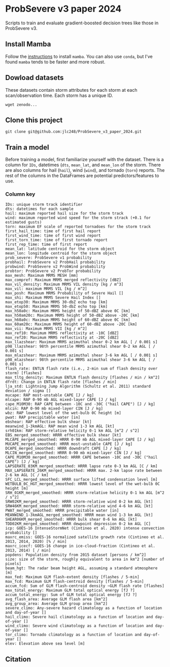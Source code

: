 # ProbSevere v3 paper 2024
Scripts to train and evaluate gradient-boosted decision trees like those in ProbSevere v3. 

## Install Mamba
Follow the [instructions](https://mamba.readthedocs.io/en/latest/installation/mamba-installation.html) to install `mamba`. You can also use `conda`, but I've found `mamba` tends to be faster and more robust.

## Dowload datasets
These datasets contain storm attributes for each storm at each scan/observation time. Each storm has a unique ID.
```
wget zenodo...
```

## Clone this project
`git clone git@github.com:jlc248/ProbSevere_v3_paper_2024.git`

## Train a model
Before training a model, first familiarize yourself with the dataset. There is a column for `IDs`, datetimes (`dts`, `mean_lat`, and `mean_lon` of the storm. There are also columns for hail (`hail`), wind (`wind`), and tornado (`torn`) reports. The rest of the columns in the DataFrames are potential predictors/features to use.

### Column key
```
IDs: unique storm track identifier
dts: datetimes for each sample
hail: maximum reported hail size for the storm track
wind: maximum reported wind speed for the storm strack (+0.1 for estimated gusts)
torn: maximum EF scale of reported tornadoes for the storm track
first_hail_time: time of first hail report
first_wind_time: time of first wind report
first_torn_time: time of first tornado report
first_rep_time: time of first report
mean_lat: latitude centroid for the storm object
mean_lon: longitude centroid for the storm object
prob_severe: ProbSevere v1 probability
probhail: ProbSevere v2 ProbHail probability
probwind: ProbSevere v2 ProbWind probability
probtor: ProbSevere v2 ProbTor probability
max_mesh: Maximum MRMS MESH [mm]
max_compref: Maximum MRMS merged reflectivity [dBZ]
max_vil_density: Maximum MRMS VIL density [kg / m^3]
max_vil: maximum MRMS VIL [kg / m^2]
max_posh: Maximum MRMS Probability of Severe Hail []
max_shi: Maximum MRMS Severe Hail Index []
max_etop30: Maximum MRMS 30-dbZ echo top [km]
max_etop50: Maximum MRMS 50-dbZ echo top [km]
max_h50a0c: Maximum MRMS height of 50-dBZ above 0C [km]
max_h50am20c: Maximum MRMS height of 50-dBZ above -20C [km]
max_h60a0c: Maximum MRMS height of 60-dBZ above 0C [km]
max_60am20c: Maximum MRMS height of 60-dBZ above -20C [km]
max_vii: Maximum MRMS VII [kg / m^2]
max_ref10: Maximum MRMS reflectivity at -10C [dBZ]
max_ref20: Maximum MRMS reflectivity at -20C [dBZ]
max_llazshear: Maximum MRMS azimuthal shear 0-2 km AGL [ / 0.001 s]
p98_llazshear: 98th percentile MRMS azimuthal shear 0-2 km AGL [ / 0.001 s]
max_mlazshear: Maximum MRMS azimuthal shear 3-6 km AGL [ / 0.001 s]
p98_mlazshear: 98th percentile MRMS azimuthal shear 3-6 km AGL [ / 0.001 s]
flash_rate: ENTLN flash rate (i.e., 2-min sum of flash density over storm) [flashes]
max_tltg_density: Maximum ENTLN flash density [flashes / min / km^2]
dfrdt: Change in ENTLN flash rate [flashes / min]
lja_std: Lightning Jump Algorithm (Schultz et al. 2011) standard deviation / sigma []
mucape: RAP most-unstable CAPE [J / kg]
mlcape: RAP 0-90 mb AGL mixed-layer CAPE [J / kg]
cape_M10M30: RAP CAPE between -10C and -30C ("hail CAPE") [J / kg]
mlcin: RAP 0-90 mb mixed-layer CIN [J / kg]
wbz: RAP lowest level of the wet-bulb 0C height [m]
pwat: RAP precipitable water [in]
ebshear: RAP effective bulk shear [kt]
meanwind_1-3kmAGL: RAP mean wind 1-3 km AGL [kt]
srh01km: RAP storm-relative helicity 0-1 km AGL [m^2 / s^2]
EBS_merged_smoothed: HRRR effective bulk shear [kt]
MLCAPE_merged_smoothed: HRRR 0-90 mb AGL mixed-layer CAPE [J / kg]
MUCAPE_merged_smoothed: HRRR most-unstable CAPE [J / kg]
DCAPE_merged_smoothed: HRRR downdraft CAPE [J / kg]
MLCIN_merged_smoothed: HRRR 0-90 mb mixed-layer CIN [J / kg]
CAPE_M10M30_merged_smoothed: HRRR CAPE between -10C and -30C ("hail CAPE") [J / kg]
LAPSERATE_03KM_merged_smoothed: HRRR lapse rate 0-3 km AGL [C / km]
MAX_LAPSERATE_26KM_merged_smoothed: HRRR max. 2-km lapse rate between 2-6 km AGL [C / km]
SFC_LCL_merged_smoothed: HRRR surface lifted condensation level [m]
WETBULB_0C_HGT_merged_smoothed: HRRR lowest level of the wet-bulb 0C height [m]
SRH_01KM_merged_smoothed: HRRR storm-relative helicity 0-1 km AGL [m^2 / s^2]
SRW02KM_merged_smoothed: HRRR storm-relative wind 0-2 km AGL [kt]
SRW46KM_merged_smoothed: HRRR storm-relative wind 4-6 km AGL [kt]
PWAT_merged_smoothed: HRRR precipitable water [in]
MEANWIND_1-3kmAGL_merged_smoothed: HRRR mean wind 1-3 km AGL [kt]
SHEAR06KM_merged_smoothed: HRRR bulk shear 0-6 km AGL [kt]
TDD02KM_merged_smoothed: HRRR dewpoint depression 0-2 km AGL [C]
icp: GOES-16 IntenseStormNet (Cintineo et al. 2020) intense convection probability []
maxrc_emiss: GOES-16 normalized satellite growth rate (Cintineo et al. 2013, 2014, 2020) [% / min]
maxrc_icecf: GOES-16 change in ice-cloud-fraction (Cintineo et al. 2013, 2014) [ / min]
popdens: Population density from 2015 dataset [persons / km^2]
size: size of the storm, roughly equivalent to area in km^2 [number of pixels]
beam_hgt: The radar beam height AGL, assuming a standard atmosphere [m]
max_fed: Maximum GLM flash-extent density [flashes / 5-min]
max_fcd: Maximum GLM flash-centroid density [flashes / 5-min]
accum_fcd: Sum of GLM flash-centroid density ~GLM flash rate [flashes]
max_total_energy: Maximum GLM total optical energy [fJ ?]
accum_total_energy: Sum of GLM total optical energy [fJ ?]
avg_flash_area: Average GLM flash area [km^2]
avg_group_area: Average GLM group area [km^2]
severe_climo: Any-severe hazard climatology as a function of location and day-of-year []
hail_climo: Severe hail climatology as a function of location and day-of-year []
wind_climo: Severe wind climatology as a function of location and day-of-year []
tor_climo: Tornado climatology as a function of location and day-of-year []
elev: Elevation above sea level [m]
```

## Citation
